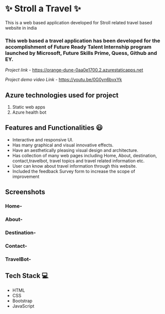 # ✨ Stroll a Travel ✨

This is a web based application developed for Stroll related travel based website in india

### This web based a travel application has been developed for the accomplishment of Future Ready Talent Internship program launched by Microsoft, Future Skills Prime, Quess, Github and EY.

*Project link* - https://orange-dune-0aa0e1700.2.azurestaticapps.net


*Project demo video Link* - https://youtu.be/0G0yn6bvxYk


## Azure technologies used for project

1. Static web apps 
2. Azure health bot


## Features and Functionalities 😃

- Interactive and responsive UI.
- Has many graphical and visual innovative effects.
- Have an aesthetically pleasing visual design and architecture.
- Has collection of many web pages including Home, About, destination, contact,travelbot, travel topics and travel related information etc.
- User can know about travel information through this website.
- Included the feedback Survey form to increase the scope of improvement 

## Screenshots






### Home-  






### About-






### Destination-






### Contact-






### TravelBot-





## Tech Stack 💻
- HTML
- CSS
- Bootstrap
- JavaScript
